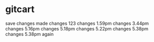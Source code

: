 # gitcart
save changes made
changes 123
changes 1.59pm
changes 3.44pm
changes 5.16pm
changes 5.18pm
changes 5.22pm
changes 5.38pm
changes 5.38pm again
